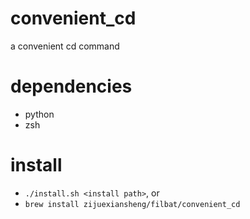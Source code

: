 # convenient_cd
a convenient cd command

# dependencies

* python
* zsh

# install

* `./install.sh <install path>`, or
* `brew install zijuexiansheng/filbat/convenient_cd`
